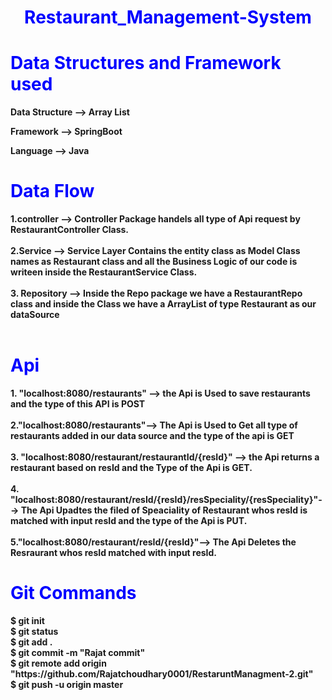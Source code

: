 <h1 style="color:blue;text-align:center;" ><b>Restaurant_Management-System</h1>
<h1 style="color:blue;" ><b>Data Structures and Framework used</h1>
<p>Data Structure --> Array List</p>
<p>Framework --> SpringBoot</p>
<p>Language --> Java</p>
<h1 style="color:blue;" ><b>Data Flow</h1>
1.controller --> Controller Package handels all type of Api request by RestaurantController Class.
<br>
<br>
2.Service --> Service Layer Contains the entity class as Model Class names as Restaurant class and all the Business Logic of our code is writeen inside the RestaurantService Class.
<br>
<br>
3. Repository --> Inside the Repo package we have a RestaurantRepo class and inside the Class we have a ArrayList of type Restaurant as our dataSource
<br>
<br>
<h1 style="color:blue;" ><b>Api</h1>
1. "localhost:8080/restaurants" --> the Api is Used to save restaurants  and the type of this API is POST
<br>
<br>
2."localhost:8080/restaurants"--> The Api is Used to Get all type of restaurants added in our data source and the type of the api is GET
<br>
<br>
3. "localhost:8080/restaurant/restaurantId/{resId}" --> the Api returns a restaurant based on resId and the Type of the Api is GET.
<br>
<br>
4. "localhost:8080/restaurant/resId/{resId}/resSpeciality/{resSpeciality}"--> The Api Upadtes the filed of Speaciality of Restaurant whos  resId is matched with input resId and the type of the Api is PUT.
<br>
<br>
5."localhost:8080/restaurant/resId/{resId}"--> The Api Deletes the Resraurant whos resId matched with input resId.

<h1 style="color:blue;" ><b>Git Commands</h1>
$ git init
<br>
$ git status
<br>
$ git add .
<br>
$ git commit -m "Rajat commit"
<br>
$ git remote add origin "https://github.com/Rajatchoudhary0001/RestaruntManagment-2.git"
<br>
$ git push -u origin master
